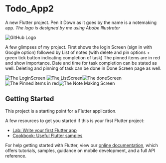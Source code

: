 # Todo_App2

A new Flutter project.
Pen it Down as it goes by the name is a notemaking app.
*The logo is designed by me using Abobe Illustrator*

![GitHub Logo](/assets/app_logo.png)

A few glimpses of my project.
First shows the login Screen (sign in with Google option) followed by List of notes (with delete and pin options + green tick button indicating completion of task)
The pinned items are in red and show importance.
Date and time for task completion can be stated as well.
Deleting and pinning of task can be done in Done Screen page as well.

![The LoginScreen](/assets/ss_login.png)
![The ListScreen](/assets/ss_listScreen.png)![The doneScreen](/assets/ss_doneScreen.png)
![The Pinned items in red](/assets/ss_pinned.png)![The Note Making Screen](/assets/ss_noteEditor.png)

## Getting Started

This project is a starting point for a Flutter application.

A few resources to get you started if this is your first Flutter project:

- [Lab: Write your first Flutter app](https://flutter.dev/docs/get-started/codelab)
- [Cookbook: Useful Flutter samples](https://flutter.dev/docs/cookbook)

For help getting started with Flutter, view our
[online documentation](https://flutter.dev/docs), which offers tutorials,
samples, guidance on mobile development, and a full API reference.
